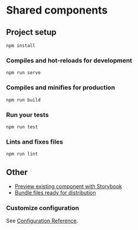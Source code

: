 # Shared components

## Project setup
```
npm install
```

### Compiles and hot-reloads for development
```
npm run serve
```

### Compiles and minifies for production
```
npm run build
```

### Run your tests
```
npm run test
```

### Lints and fixes files
```
npm run lint
```

## Other
- [Preview existing component with Storybook](docs/STORYBOOK.md)
- [Bundle files ready for distribution](docs/BUNDLE.md)

### Customize configuration
See [Configuration Reference](https://cli.vuejs.org/config/).
